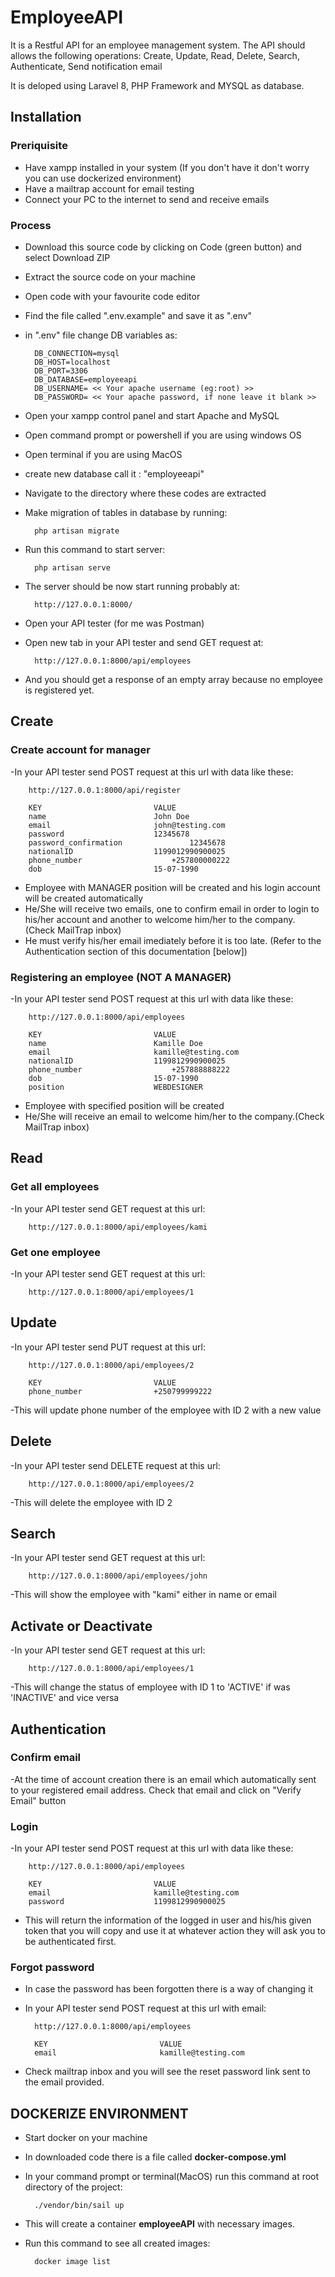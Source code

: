 # EmployeeAPI
 
It is a Restful API for an employee management system. The API should allows the following operations:
Create, Update, Read, Delete, Search, Authenticate, Send notification email

It is deloped using Laravel 8, PHP Framework and MYSQL as database.

## Installation

### Preriquisite
- Have xampp installed in your system (If you don't have it don't worry you can use dockerized environment)
- Have a mailtrap account for email testing
- Connect your PC to the internet to send and receive emails
### Process
- Download this source code by clicking on Code (green button) and select Download ZIP
- Extract the source code on your machine
- Open code with your favourite code editor
- Find the file called ".env.example" and save it as ".env"
- in ".env" file change DB variables as:

		DB_CONNECTION=mysql
		DB_HOST=localhost
		DB_PORT=3306
		DB_DATABASE=employeeapi
		DB_USERNAME= << Your apache username (eg:root) >>
		DB_PASSWORD= << Your apache password, if none leave it blank >>

- Open your xampp control panel and start Apache and MySQL
- Open command prompt or powershell if you are using windows OS
- Open terminal if you are using MacOS
- create new database call it : "employeeapi"
- Navigate to the directory where these codes are extracted
- Make migration of tables in database by running: 

		php artisan migrate

- Run this command to start server: 

		php artisan serve

- The server should be now start running probably at:

		http://127.0.0.1:8000/

- Open your API tester (for me was Postman)
- Open new tab in your API tester and send GET request at:

		http://127.0.0.1:8000/api/employees

- And you should get a response of an empty array because no employee is registered yet.

## Create

### Create account for manager
-In your API tester send POST request at this url with  data like these:

		http://127.0.0.1:8000/api/register

		KEY 						VALUE
		name 						John Doe
		email 						john@testing.com
		password 					12345678
		password_confirmation 				12345678
		nationalID 					1199012990900025
		phone_number 					+257800000222
		dob 						15-07-1990

- Employee with MANAGER position  will be created and his login account will be created automatically
- He/She will receive two emails, one to confirm email in order to login to his/her account and another to welcome him/her to the company. (Check MailTrap inbox)
- He must verify his/her email imediately before it is too late. (Refer to the Authentication section of this documentation [below])

### Registering an employee (NOT A MANAGER)
-In your API tester send POST request at this url with  data like these:

		http://127.0.0.1:8000/api/employees

		KEY 						VALUE
		name 						Kamille Doe
		email 						kamille@testing.com
		nationalID 					1199812990900025
		phone_number	 				+257888888222
		dob 						15-07-1990
		position 					WEBDESIGNER

- Employee with specified position  will be created
- He/She will receive an email to welcome him/her to the company.(Check MailTrap inbox)

## Read

### Get all employees
-In your API tester send GET request at this url:

		http://127.0.0.1:8000/api/employees/kami

### Get one employee
-In your API tester send GET request at this url:

		http://127.0.0.1:8000/api/employees/1


## Update
-In your API tester send PUT request at this url:

		http://127.0.0.1:8000/api/employees/2

		KEY 						VALUE
		phone_number 				+250799999222

-This will update phone number of the employee with ID 2 with a new value

## Delete

-In your API tester send DELETE request at this url:

		http://127.0.0.1:8000/api/employees/2

-This will delete the employee with ID 2 

## Search

-In your API tester send GET request at this url:

		http://127.0.0.1:8000/api/employees/john

-This will show the employee with  "kami" either in name or email 

## Activate or Deactivate

-In your API tester send GET request at this url:

		http://127.0.0.1:8000/api/employees/1

-This will change the status of employee with ID 1 to 'ACTIVE' if was 'INACTIVE' and vice versa 

## Authentication

### Confirm email

-At the time of account creation there is an email which automatically sent to your registered email address. Check that email and click on "Verify Email" button

### Login

-In your API tester send POST request at this url with  data like these:

		http://127.0.0.1:8000/api/employees

		KEY 						VALUE
		email 						kamille@testing.com
		password 					1199812990900025

- This will return the information of the logged in user and his/his given token that you will copy and use it at whatever action they will ask you to be authenticated first.

### Forgot password

- In case the password has been forgotten there is a way of changing it
- In your API tester send POST request at this url with email:

		http://127.0.0.1:8000/api/employees 

		KEY 						VALUE
		email 						kamille@testing.com

- Check mailtrap inbox and you will see the reset password link sent to the email provided.

## DOCKERIZE ENVIRONMENT

- Start docker on your machine
- In downloaded code there is a file called **docker-compose.yml**
- In your command prompt or terminal(MacOS) run this command at root directory of the project:

		./vendor/bin/sail up

- This will create a container **employeeAPI** with necessary images. 
- Run this command to see all created images:

		docker image list
